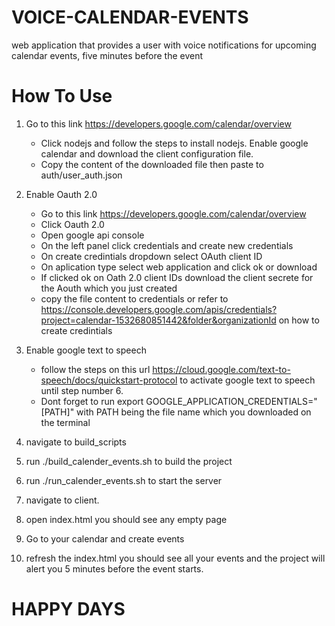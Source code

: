 # VOICE-CALENDAR-EVENTS
web application that provides a user with voice notifications for upcoming calendar events, five minutes before the event

# How To Use
1. Go to this link https://developers.google.com/calendar/overview
    - Click nodejs and follow the steps to install nodejs. Enable google calendar and download the client configuration file.
    - Copy the content of the downloaded file then paste to auth/user_auth.json
2. Enable Oauth 2.0 
    - Go to this link https://developers.google.com/calendar/overview
    - Click Oauth 2.0
    - Open google api console
    - On the left panel click credentials and create new credentials
    - On create credintials dropdown select OAuth client ID
    - On aplication type select web application and click ok or download
    - If clicked ok on Oath 2.0 client IDs download the client secrete for the Aouth which you just created
    - copy the file content to credentials or refer to https://console.developers.google.com/apis/credentials?project=calendar-1532680851442&folder&organizationId on how to create credintials

2. Enable google text to speech
    - follow the steps on this url https://cloud.google.com/text-to-speech/docs/quickstart-protocol to activate google text to speech until  step number 6.
    - Dont forget to run export GOOGLE_APPLICATION_CREDENTIALS="[PATH]" with PATH being the file name which you downloaded on the terminal

3. navigate to build_scripts
4. run ./build_calender_events.sh to build the project
5. run ./run_calender_events.sh to start the server
6. navigate to client.
7. open index.html you should see any empty page
8. Go to your calendar and create events
9. refresh the index.html you should see all your events and the project will alert you 5 minutes before the event starts.

# HAPPY DAYS

